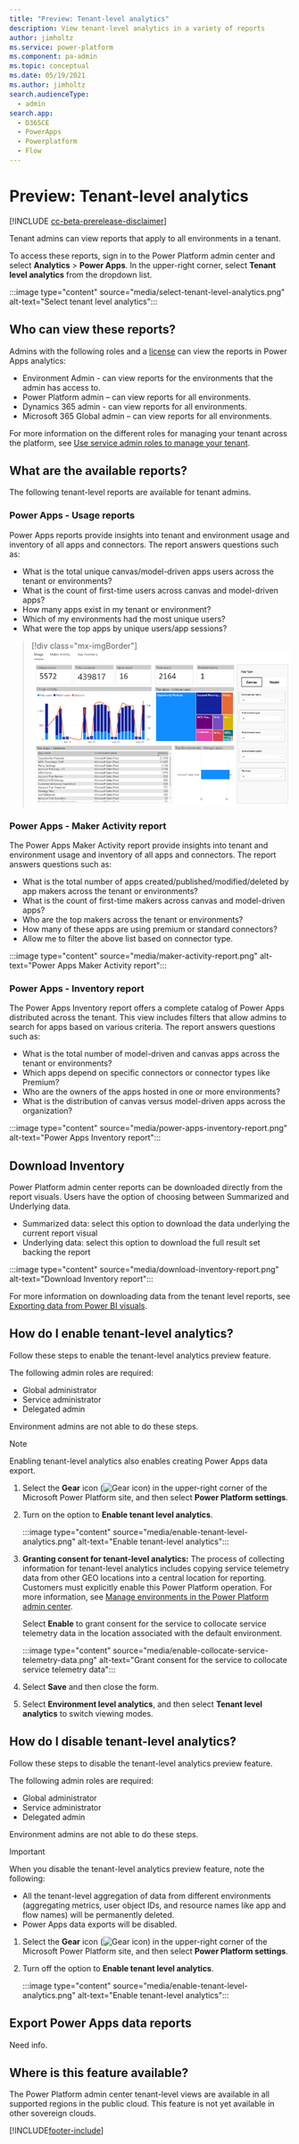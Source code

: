 ```yaml
---
title: "Preview: Tenant-level analytics" 
description: View tenant-level analytics in a variety of reports
author: jimholtz
ms.service: power-platform
ms.component: pa-admin
ms.topic: conceptual
ms.date: 05/19/2021
ms.author: jimholtz
search.audienceType: 
  - admin
search.app:
  - D365CE
  - PowerApps
  - Powerplatform
  - Flow
---
```


# Preview: Tenant-level analytics 

[!INCLUDE [cc-beta-prerelease-disclaimer](../includes/cc-beta-prerelease-disclaimer.md)]

Tenant admins can view reports that apply to all environments in a tenant. 

To access these reports, sign in to the Power Platform admin center and select **Analytics** > **Power Apps**. In the upper-right corner, select **Tenant level analytics** from the dropdown list. 

:::image type="content" source="media/select-tenant-level-analytics.png" alt-text="Select tenant level analytics":::

## Who can view these reports?

Admins with the following roles and a [license](pricing-billing-skus.md) can view the reports in Power Apps analytics:
- Environment Admin - can view reports for the environments that the admin has access to.
- Power Platform admin – can view reports for all environments.
- Dynamics 365 admin - can view reports for all environments.
- Microsoft 365 Global admin – can view reports for all environments.

For more information on the different roles for managing your tenant across the platform, see [Use service admin roles to manage your tenant](use-service-admin-role-manage-tenant.md).

## What are the available reports? 

The following tenant-level reports are available for tenant admins. 

### Power Apps - Usage reports

Power Apps reports provide insights into tenant and environment usage and inventory of all apps and connectors. The report answers questions such as:

- What is the total unique canvas/model-driven apps users across the tenant or environments? 
- What is the count of first-time users across canvas and model-driven apps?
- How many apps exist in my tenant or environment?
- Which of my environments had the most unique users? 
- What were the top apps by unique users/app sessions? 

> [!div class="mx-imgBorder"] 
> ![Power Apps usage report](media/power-apps-usage.png "Power Apps usage report")

### Power Apps - Maker Activity report

The Power Apps Maker Activity report provide insights into tenant and environment usage and inventory of all apps and connectors. The report answers questions such as:

- What is the total number of apps created/published/modified/deleted by app makers across the tenant or environments? 
- What is the count of first-time makers across canvas and model-driven apps? 
- Who are the top makers across the tenant or environments? 
- How many of these apps are using premium or standard connectors? 
- Allow me to filter the above list based on connector type. 

:::image type="content" source="media/maker-activity-report.png" alt-text="Power Apps Maker Activity report":::

### Power Apps - Inventory report

The Power Apps Inventory report offers a complete catalog of Power Apps distributed across the tenant. This view includes filters that allow admins to search for apps based on various criteria. The report answers questions such as:

- What is the total number of model-driven and canvas apps across the tenant or environments? 
- Which apps depend on specific connectors or connector types like Premium? 
- Who are the owners of the apps hosted in one or more environments? 
- What is the distribution of canvas versus model-driven apps across the organization? 

:::image type="content" source="media/power-apps-inventory-report.png" alt-text="Power Apps Inventory report":::

## Download Inventory

Power Platform admin center reports can be downloaded directly from the report visuals.  Users have the option of choosing between Summarized and Underlying data. 

- Summarized data: select this option to download the data underlying the current report visual  
- Underlying data: select this option to download the full result set backing the report 

:::image type="content" source="media/download-inventory-report.png" alt-text="Download Inventory report":::

For more information on downloading data from the tenant level reports, see [Exporting data from Power BI visuals](/power-bi/consumer/end-user-export).

## How do I enable tenant-level analytics?

Follow these steps to enable the tenant-level analytics preview feature. 

The following admin roles are required:

- Global administrator
- Service administrator
- Delegated admin 

Environment admins are not able to do these steps.

> [!NOTE]
> Enabling tenant-level analytics also enables creating Power Apps data export.

1. Select the **Gear** icon (![Gear icon](media/selection-rule-gear-button.png)) in the upper-right corner of the Microsoft Power Platform site, and then select **Power Platform settings**. 

2. Turn on the option to **Enable tenant level analytics**.

   :::image type="content" source="media/enable-tenant-level-analytics.png" alt-text="Enable tenant-level analytics":::

3. **Granting consent for tenant-level analytics:** The process of collecting information for tenant-level analytics includes copying service telemetry data from other GEO locations into a central location for reporting.  Customers must explicitly enable this Power Platform operation.  For more information, see [Manage environments in the Power Platform admin center](environments-overview.md#manage-environments-in-the-power-platform-admin-center). 

   Select **Enable** to grant consent for the service to collocate service telemetry data in the location associated with the default environment. 

   :::image type="content" source="media/enable-collocate-service-telemetry-data.png" alt-text="Grant consent for the service to collocate service telemetry data":::

4. Select **Save** and then close the form. 

5. Select **Environment level analytics**, and then select **Tenant level analytics** to switch viewing modes. 

## How do I disable tenant-level analytics?

Follow these steps to disable the tenant-level analytics preview feature. 

The following admin roles are required:

- Global administrator
- Service administrator
- Delegated admin 

Environment admins are not able to do these steps.

> [!IMPORTANT]
> When you disable the tenant-level analytics preview feature, note the following:
> - All the tenant-level aggregation of data from different environments (aggregating metrics, user object IDs, and resource names like app and flow names) will be permanently deleted. 
> - Power Apps data exports will be disabled. 

1. Select the **Gear** icon (![Gear icon](media/selection-rule-gear-button.png)) in the upper-right corner of the Microsoft Power Platform site, and then select **Power Platform settings**. 

2. Turn off the option to **Enable tenant level analytics**.

   :::image type="content" source="media/enable-tenant-level-analytics.png" alt-text="Enable tenant-level analytics":::

## Export Power Apps data reports

Need info.

## Where is this feature available?

The Power Platform admin center tenant-level views are available in all supported regions in the public cloud. This feature is not yet available in other sovereign clouds. 


 

[!INCLUDE[footer-include](../includes/footer-banner.md)]